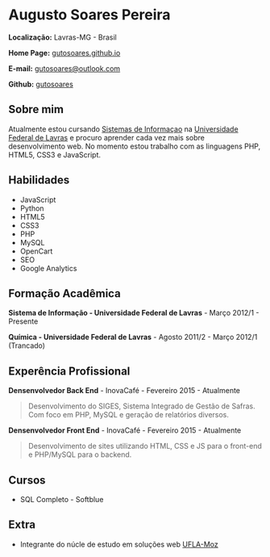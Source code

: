 # Augusto Soares Pereira

**Localização:** Lavras-MG - Brasil

**Home Page:** [gutosoares.github.io](https://gutosoares.github.io)

**E-mail:** gutosoares@outlook.com

**Github:** [gutosoares](https://github.com/gutosoares)

## Sobre mim
Atualmente estou cursando [Sistemas de Informaçao](http://www.bsi.ufla.br) na [Universidade Federal de Lavras](http://ufla.br) e procuro aprender cada vez mais sobre desenvolvimento web. No momento estou trabalho com as linguagens PHP, HTML5, CSS3 e JavaScript.

## Habilidades
* JavaScript
* Python
* HTML5
* CSS3
* PHP
* MySQL
* OpenCart
* SEO
* Google Analytics

## Formação Acadêmica
**Sistema de Informação - Universidade Federal de Lavras** - Março 2012/1 - Presente

**Química - Universidade Federal de Lavras** - Agosto 2011/2 - Março 2012/1 (Trancado)

## Experência Profissional
**Densenvolvedor Back End** - InovaCafé -  Fevereiro 2015 - Atualmente
> Desenvolvimento do SIGES, Sistema Integrado de Gestão de Safras. Com foco em PHP, MySQL e geração de relatórios diversos. 

**Densenvolvedor Front End** - InovaCafé - Fevereiro 2015 - Atualmente
> Desenvolvimento de sites utilizando HTML, CSS e JS para o front-end e PHP/MySQL para o backend.

## Cursos
* SQL Completo - Softblue

## Extra
* Integrante do núcle de estudo em soluções web [UFLA-Moz](https://github.com/ufla-moz)